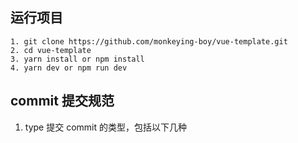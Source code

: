 ## 运行项目
```
1. git clone https://github.com/monkeying-boy/vue-template.git
2. cd vue-template
3. yarn install or npm install
4. yarn dev or npm run dev
```

## commit 提交规范
1. type
 提交 commit 的类型，包括以下几种